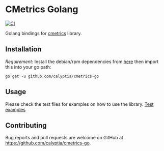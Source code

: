 # CMetrics Golang

[![CI](https://github.com/calyptia/cmetrics-go/actions/workflows/go.yml/badge.svg?branch=master)](https://github.com/calyptia/cmetrics-go/actions/workflows/go.yml)

Golang bindings for [cmetrics](https://github.com/calyptia/cmetrics) library.

## Installation

*Requirement*: Install the debian/rpm dependencies from [here](https://github.com/calyptia/cmetrics/actions/runs/972646485)
then import this into your go path:

```shell
go get -u github.com/calyptia/cmetrics-go
```

## Usage

Please check the test files for examples on how to use the library. [Test examples](cmetrics_test.go)

## Contributing

Bug reports and pull requests are welcome on GitHub at https://github.com/calyptia/cmetrics-go.